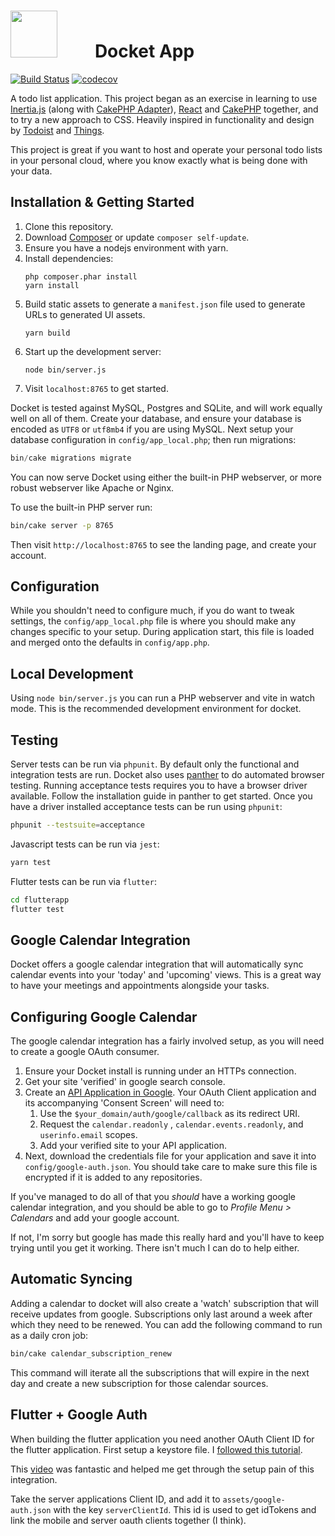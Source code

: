 <h1>
    <img src="https://raw.githubusercontent.com/markstory/docket-app/master/webroot/img/docket-logo.svg" width="75" height="75" style="margin-right: 40px" />
    &nbsp;
    Docket App
</h1>

[![Build Status](https://img.shields.io/github/actions/workflow/status/markstory/docket-app/ci.yml?branch=master)](https://github.com/markstory/docket-app/actions)
[![codecov](https://codecov.io/gh/markstory/docket-app/branch/master/graph/badge.svg?token=0dPEbBPsQ3)](https://codecov.io/gh/markstory/docket-app)

A todo list application. This project began as an exercise in learning to use [Inertia.js](https://inertiajs.com/) (along with [CakePHP Adapter](https://github.com/ishanvyas22/cakephp-inertiajs)), [React](https://reactjs.org/) and [CakePHP](https://cakephp.org/) together, and to try a new approach to CSS.
Heavily inspired in functionality and design by [Todoist](http://todoist.com)
and [Things](http://culturedcode.com/things).

This project is great if you want to host and operate your personal todo lists
in your personal cloud, where you know exactly what is being done with your
data.

## Installation & Getting Started

1. Clone this repository.
2. Download [Composer](https://getcomposer.org/doc/00-intro.md) or update `composer self-update`.
3. Ensure you have a nodejs environment with yarn.
4. Install dependencies:
   ```
   php composer.phar install
   yarn install
   ```
5. Build static assets to generate a `manifest.json` file used to generate URLs
   to generated UI assets.
   ```
   yarn build
   ```
6. Start up the development server:
   ```
   node bin/server.js
   ```
7. Visit `localhost:8765` to get started.

Docket is tested against MySQL, Postgres and SQLite, and will work equally well
on all of them.  Create your database, and ensure your database is encoded as
`UTF8` or `utf8mb4` if you are using MySQL. Next setup your database
configuration in `config/app_local.php`; then run migrations:

```php
bin/cake migrations migrate
```

You can now serve Docket using either the built-in PHP webserver, or more robust
webserver like Apache or Nginx.

To use the built-in PHP server run:

```bash
bin/cake server -p 8765
```

Then visit `http://localhost:8765` to see the landing page, and create your account.

## Configuration

While you shouldn't need to configure much, if you do want to tweak settings,
the `config/app_local.php` file is where you should make any changes specific to
your setup. During application start, this file is loaded and merged onto the 
defaults in `config/app.php`.

## Local Development

Using `node bin/server.js` you can run a PHP webserver and vite in watch mode.
This is the recommended development environment for docket.

## Testing

Server tests can be run via `phpunit`. By default only the functional and
integration tests are run. Docket also uses
[panther](https://github.com/symfony/panther) to do automated browser testing.
Running acceptance tests requires you to have a browser driver available. Follow
the installation guide in panther to get started.  Once you have a driver
installed acceptance tests can be run using `phpunit`:

```sh
phpunit --testsuite=acceptance
```

Javascript tests can be run via `jest`:

```sh
yarn test
```

Flutter tests can be run via `flutter`:

```sh
cd flutterapp
flutter test
```

## Google Calendar Integration

Docket offers a google calendar integration that will automatically sync calendar events into your 'today' and 'upcoming' views. This is a great way to have your meetings and appointments alongside your tasks.

## Configuring Google Calendar

The google calendar integration has a fairly involved setup, as you will need to create a google OAuth consumer.

1. Ensure your Docket install is running under an HTTPs connection.
2. Get your site 'verified' in google search console.
3. Create an [API Application in Google](https://cloud.google.com/docs/authentication/end-user). Your OAuth Client application and its accompanying 'Consent Screen' will need to:
    1. Use the `$your_domain/auth/google/callback` as its redirect URI.
    2. Request the `calendar.readonly` , `calendar.events.readonly`, and `userinfo.email` scopes.
    3. Add your verified site to your API application.
4. Next, download the credentials file for your application and save it into `config/google-auth.json`. You should take care to make sure this file is encrypted if it is added to any repositories.

If you've managed to do all of that you *should* have a working google calendar integration, and you should be able to go to *Profile Menu > Calendars* and add your google account.

If not, I'm sorry but google has made this really hard and you'll have to keep trying until you get it working. There isn't much I can do to help either.

## Automatic Syncing

Adding a calendar to docket will also create a 'watch' subscription that will receive updates from google. Subscriptions only last around a week after which they need to be renewed. You can add the following command to run as a daily cron job:

```bash
bin/cake calendar_subscription_renew
```

This command will iterate all the subscriptions that will expire in the next day and create a new subscription for those calendar sources.

## Flutter + Google Auth

When building the flutter application you need another OAuth Client ID for
the flutter application. First setup a keystore file. I [followed this tutorial](https://docs.flutter.dev/deployment/android#create-an-upload-keystore).

This [video](https://www.youtube.com/watch?app=desktop&v=E5WgU6ERZzA) was fantastic and helped me
get through the setup pain of this integration.

Take the server applications Client ID, and add it to `assets/google-auth.json` with the key `serverClientId`.
This id is used to get idTokens and link the mobile and server oauth clients together (I think).
